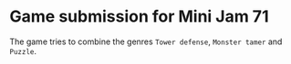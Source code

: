 # Game submission for Mini Jam 71

The game tries to combine the genres `Tower defense`, `Monster tamer` and `Puzzle`. 
